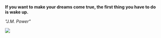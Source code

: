 **If you want to make your dreams come true, the first thing you have to do is wake up.**

*"J.M. Power"*

![](https://api.nosense.lol/ghvc/?username=cdfrm)